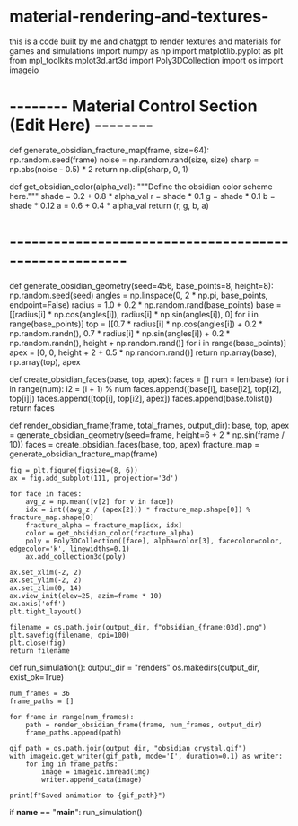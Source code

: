 # material-rendering-and-textures-
this is a code built by me and chatgpt to render textures and materials for games and simulations 
import numpy as np
import matplotlib.pyplot as plt
from mpl_toolkits.mplot3d.art3d import Poly3DCollection
import os
import imageio

# -------- Material Control Section (Edit Here) -------- #
def generate_obsidian_fracture_map(frame, size=64):
    np.random.seed(frame)
    noise = np.random.rand(size, size)
    sharp = np.abs(noise - 0.5) * 2
    return np.clip(sharp, 0, 1)

def get_obsidian_color(alpha_val):
    """Define the obsidian color scheme here."""
    shade = 0.2 + 0.8 * alpha_val
    r = shade * 0.1
    g = shade * 0.1
    b = shade * 0.12
    a = 0.6 + 0.4 * alpha_val
    return (r, g, b, a)
# ------------------------------------------------------ #

def generate_obsidian_geometry(seed=456, base_points=8, height=8):
    np.random.seed(seed)
    angles = np.linspace(0, 2 * np.pi, base_points, endpoint=False)
    radius = 1.0 + 0.2 * np.random.rand(base_points)
    base = [[radius[i] * np.cos(angles[i]), radius[i] * np.sin(angles[i]), 0] for i in range(base_points)]
    top = [[0.7 * radius[i] * np.cos(angles[i]) + 0.2 * np.random.randn(),
            0.7 * radius[i] * np.sin(angles[i]) + 0.2 * np.random.randn(),
            height + np.random.rand()] for i in range(base_points)]
    apex = [0, 0, height + 2 + 0.5 * np.random.rand()]
    return np.array(base), np.array(top), apex

def create_obsidian_faces(base, top, apex):
    faces = []
    num = len(base)
    for i in range(num):
        i2 = (i + 1) % num
        faces.append([base[i], base[i2], top[i2], top[i]])
        faces.append([top[i], top[i2], apex])
    faces.append(base.tolist())
    return faces

def render_obsidian_frame(frame, total_frames, output_dir):
    base, top, apex = generate_obsidian_geometry(seed=frame, height=6 + 2 * np.sin(frame / 10))
    faces = create_obsidian_faces(base, top, apex)
    fracture_map = generate_obsidian_fracture_map(frame)

    fig = plt.figure(figsize=(8, 6))
    ax = fig.add_subplot(111, projection='3d')

    for face in faces:
        avg_z = np.mean([v[2] for v in face])
        idx = int((avg_z / (apex[2])) * fracture_map.shape[0]) % fracture_map.shape[0]
        fracture_alpha = fracture_map[idx, idx]
        color = get_obsidian_color(fracture_alpha)
        poly = Poly3DCollection([face], alpha=color[3], facecolor=color, edgecolor='k', linewidths=0.1)
        ax.add_collection3d(poly)

    ax.set_xlim(-2, 2)
    ax.set_ylim(-2, 2)
    ax.set_zlim(0, 14)
    ax.view_init(elev=25, azim=frame * 10)
    ax.axis('off')
    plt.tight_layout()

    filename = os.path.join(output_dir, f"obsidian_{frame:03d}.png")
    plt.savefig(filename, dpi=100)
    plt.close(fig)
    return filename

def run_simulation():
    output_dir = "renders"
    os.makedirs(output_dir, exist_ok=True)

    num_frames = 36
    frame_paths = []

    for frame in range(num_frames):
        path = render_obsidian_frame(frame, num_frames, output_dir)
        frame_paths.append(path)

    gif_path = os.path.join(output_dir, "obsidian_crystal.gif")
    with imageio.get_writer(gif_path, mode='I', duration=0.1) as writer:
        for img in frame_paths:
            image = imageio.imread(img)
            writer.append_data(image)

    print(f"Saved animation to {gif_path}")

if __name__ == "__main__":
    run_simulation()
